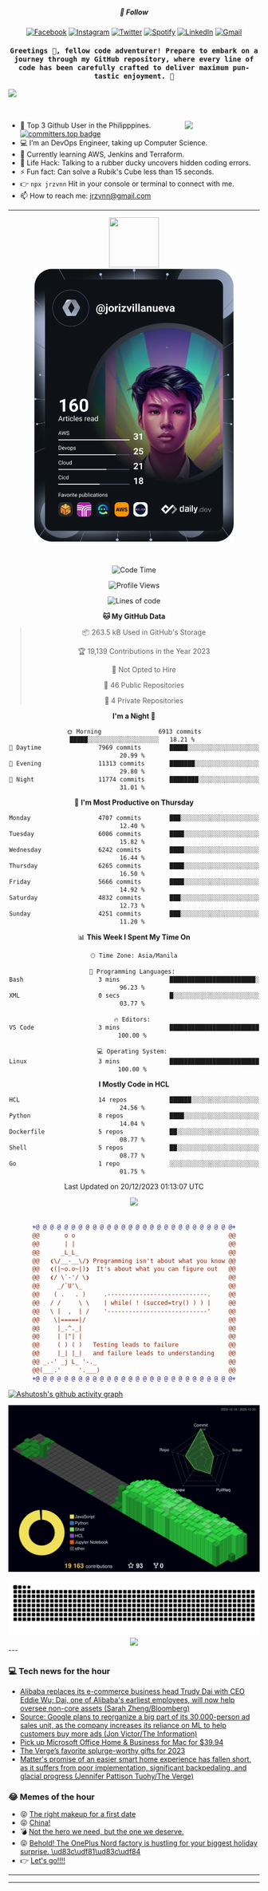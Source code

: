 <h5 align="center">💬 Follow</h5>
<div align="center">

[![Facebook](https://img.shields.io/badge/Facebook-%231877F2.svg?style=for-the-badge&logo=Facebook&logoColor=white)](https://www.facebook.com/Horisyo/)
[![Instagram](https://img.shields.io/badge/Instagram-%23E4405F.svg?style=for-the-badge&logo=Instagram&logoColor=white)](https://www.instagram.com/jrzvnn_/)
[![Twitter](https://img.shields.io/badge/Twitter-%231DA1F2.svg?style=for-the-badge&logo=Twitter&logoColor=white)](https://twitter.com/jrz_studies)
[![Spotify](https://img.shields.io/badge/Spotify-%231ED760.svg?style=for-the-badge&logo=Spotify&logoColor=white)](https://open.spotify.com/user/217td4qrc6mzqjodfalmzjpdi?si=b93099b9078c4ccb)
[![LinkedIn](https://img.shields.io/badge/LinkedIn-%230077B5.svg?style=for-the-badge&logo=LinkedIn&logoColor=white)](https://www.linkedin.com/in/jrz-vnn/)
[![Gmail](https://img.shields.io/badge/Gmail-D14836?style=for-the-badge&logo=gmail&logoColor=white)](mailto:jrzvnn@gmail.com)

</div>
<h4 align="center"><samp>Greetings 👋, fellow code adventurer! Prepare to embark on a journey through my GitHub repository, where every line of code has been carefully crafted to deliver maximum pun-tastic enjoyment. 🚀 </samp></h4>

<!--horizontal divider(gradiant)-->
<img src="https://user-images.githubusercontent.com/73097560/115834477-dbab4500-a447-11eb-908a-139a6edaec5c.gif">

&nbsp; 

<img align='right' src='https://github.com/Rishit-dagli/Rishit-dagli/blob/master/images/octocat-anime.gif' width='150"'>

- 🚀 Top 3 Github User in the Philipppines. [![committers.top badge](https://user-badge.committers.top/philippines/jrzvnn.svg)](https://user-badge.committers.top/philippines/USERNAME)
- 💻 I’m an DevOps Engineer, taking up Computer Science.
- 🤖 Currently learning AWS, Jenkins and Terraform.
- 🎯 Life Hack: Talking to a rubber ducky uncovers hidden coding errors.
- ⚡ Fun fact: Can solve a Rubik's Cube less than 15 seconds.
- 👉 `npx jrzvnn` Hit in your console or terminal to connect with me.
- 📫 How to reach me: jrzvnn@gmail.com

---

<!--🖼️OCTOCAT-->
<p align="center">

<img src="https://media.giphy.com/media/IP7sarl7C5lSFCw9rG/giphy.gif"  width="100px" height="100px">
<br />
<a href="https://app.daily.dev/jorizvillanueva"><img src="https://github.com/jrzvnn/jrzvnn/blob/main/devcard.svg" width="400" alt="Joriz Dev Card"/></a>
</p>

<br />
<div align="center">

<!--START_SECTION:waka-->
![Code Time](http://img.shields.io/badge/Code%20Time-230%20hrs%2033%20mins-blue)

![Profile Views](http://img.shields.io/badge/Profile%20Views-36-blue)

![Lines of code](https://img.shields.io/badge/From%20Hello%20World%20I%27ve%20Written-1.6%20million%20lines%20of%20code-blue)

**🐱 My GitHub Data** 

> 📦 263.5 kB Used in GitHub's Storage 
 > 
> 🏆 19,139 Contributions in the Year 2023
 > 
> 🚫 Not Opted to Hire
 > 
> 📜 46 Public Repositories 
 > 
> 🔑 4 Private Repositories 
 > 
**I'm a Night 🦉** 

```text
🌞 Morning                6913 commits        █████░░░░░░░░░░░░░░░░░░░░   18.21 % 
🌆 Daytime                7969 commits        █████░░░░░░░░░░░░░░░░░░░░   20.99 % 
🌃 Evening                11313 commits       ███████░░░░░░░░░░░░░░░░░░   29.80 % 
🌙 Night                  11774 commits       ████████░░░░░░░░░░░░░░░░░   31.01 % 
```
📅 **I'm Most Productive on Thursday** 

```text
Monday                   4707 commits        ███░░░░░░░░░░░░░░░░░░░░░░   12.40 % 
Tuesday                  6006 commits        ████░░░░░░░░░░░░░░░░░░░░░   15.82 % 
Wednesday                6242 commits        ████░░░░░░░░░░░░░░░░░░░░░   16.44 % 
Thursday                 6265 commits        ████░░░░░░░░░░░░░░░░░░░░░   16.50 % 
Friday                   5666 commits        ████░░░░░░░░░░░░░░░░░░░░░   14.92 % 
Saturday                 4832 commits        ███░░░░░░░░░░░░░░░░░░░░░░   12.73 % 
Sunday                   4251 commits        ███░░░░░░░░░░░░░░░░░░░░░░   11.20 % 
```


📊 **This Week I Spent My Time On** 

```text
🕑︎ Time Zone: Asia/Manila

💬 Programming Languages: 
Bash                     3 mins              ████████████████████████░   96.23 % 
XML                      0 secs              █░░░░░░░░░░░░░░░░░░░░░░░░   03.77 % 

🔥 Editors: 
VS Code                  3 mins              █████████████████████████   100.00 % 

💻 Operating System: 
Linux                    3 mins              █████████████████████████   100.00 % 
```

**I Mostly Code in HCL** 

```text
HCL                      14 repos            ██████░░░░░░░░░░░░░░░░░░░   24.56 % 
Python                   8 repos             ████░░░░░░░░░░░░░░░░░░░░░   14.04 % 
Dockerfile               5 repos             ██░░░░░░░░░░░░░░░░░░░░░░░   08.77 % 
Shell                    5 repos             ██░░░░░░░░░░░░░░░░░░░░░░░   08.77 % 
Go                       1 repo              ░░░░░░░░░░░░░░░░░░░░░░░░░   01.75 % 
```




 Last Updated on 20/12/2023 01:13:07 UTC
<!--END_SECTION:waka-->

<img src="https://wakatime.com/share/@jrzvnn/70a4618c-7cd9-4016-b7b9-eabe75c837ee.svg">

<br />
<br />

```diff
+@ @ @ @ @ @ @ @ @ @ @ @ @ @ @ @ @ @ @ @ @ @ @ @ @ @ @ @+
@@       o o                                           @@
@@       | |                                           @@
@@      _L_L_                                          @@
@@   ❮\/__-__\/❯ Programming isn't about what you know @@
@@   ❮(|~o.o~|)❯  It's about what you can figure out   @@
@@   ❮/ \`-'/ \❯                                       @@
@@     _/`U'\_                                         @@
@@    ( .   . )     .----------------------------.     @@
@@   / /     \ \    | while( ! (succed=try() ) ) |     @@
@@   \ |  ,  | /    '----------------------------'     @@
@@    \|=====|/                                        @@
@@     |_.^._|                                         @@
@@     | |"| |                                         @@
@@     ( ) ( )   Testing leads to failure              @@
@@     |_| |_|   and failure leads to understanding    @@
@@ _.-' _j L_ '-._                                     @@
@@(___.'     '.___)                                    @@
+@ @ @ @ @ @ @ @ @ @ @ @ @ @ @ @ @ @ @ @ @ @ @ @ @ @ @ @+

```

</div>




[![Ashutosh's github activity graph](https://github-readme-activity-graph.vercel.app/graph?username=jrzvnn&theme=github-compact)](https://github.com/ashutosh00710/github-readme-activity-graph)


![svg](profile-3d-contrib/profile-night-green.svg)

<div align="center">
<img src="https://github.com/jrzvnn/jrzvnn/blob/output/github-snake-dark.svg">
</div>

<div align=center>
<img align=center src=https://metrics.lecoq.io/jrzvnn?template=classic&isocalendar=1&languages=1&achievements=1&base=header%2C%20activity%2C%20community%2C%20repositories%2C%20metadata&base.indepth=false&base.hireable=false&base.skip=false&isocalendar=false&isocalendar.duration=full-year&languages=false&languages.limit=8&languages.threshold=0%25&languages.other=false&languages.colors=github&languages.sections=most-used&languages.indepth=false&languages.analysis.timeout=15&languages.analysis.timeout.repositories=7.5&languages.categories=markup%2C%20programming&languages.recent.categories=markup%2C%20programming&languages.recent.load=300&languages.recent.days=14&achievements=false&achievements.threshold=C&achievements.secrets=true&achievements.display=detailed&achievements.limit=0&config.timezone=Asia%2FManila)
</div>
<div align="left">
---

### 💻 Tech news for the hour

<!-- TECH:START -->
 - [Alibaba replaces its e-commerce business head Trudy Dai with CEO Eddie Wu; Dai, one of Alibaba&#39;s earliest employees, will now help oversee non-core assets &lpar;Sarah Zheng/Bloomberg&rpar;](http://www.techmeme.com/231219/p38#a231219p38)
 - [Source: Google plans to reorganize a big part of its 30,000-person ad sales unit, as the company increases its reliance on ML to help customers buy more ads &lpar;Jon Victor/The Information&rpar;](http://www.techmeme.com/231219/p37#a231219p37)
 - [Pick up Microsoft Office Home &amp; Business for Mac for $39.94](https://appleinsider.com/articles/23/12/20/pick-up-microsoft-office-home-business-for-mac-for-3994?utm_medium=rss)
 - [The Verge’s favorite splurge-worthy gifts for 2023](https://www.theverge.com/23920823/expensive-holiday-gifts-wishes-extravagant-ideas-presents-2023)
 - [Matter&#39;s promise of an easier smart home experience has fallen short, as it suffers from poor implementation, significant backpedaling, and glacial progress &lpar;Jennifer Pattison Tuohy/The Verge&rpar;](http://www.techmeme.com/231219/p36#a231219p36)<!-- TECH:END -->

### 😂 Memes of the hour

<!-- MEMES:START -->
 - 😝 [The right makeup for a first date](http://9gag.com/gag/axoq41Y)
 - 😝 [China!](http://9gag.com/gag/aVbyBdO)
 - 💣 [Not the hero we need, but the one we deserve.](http://9gag.com/gag/aqeodMQ)
 - 😝 [Behold! The OnePlus Nord factory is hustling for your biggest holiday surprise. \ud83c\udf81\ud83c\udf84](http://9gag.com/gag/aMEMyWW)
 - 👉 [Let&#39;s go!!!!](http://9gag.com/gag/aMEMWZW)<!-- MEMES:END -->

---

---
